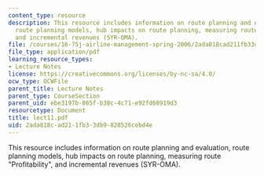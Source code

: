 ```yaml
---
content_type: resource
description: This resource includes information on route planning and evaluation,
  route planning models, hub impacts on route planning, measuring route "Profitability",
  and incremental revenues (SYR-OMA).
file: /courses/16-75j-airline-management-spring-2006/2ada818cad211fb33db9828526cebd4e_lect11.pdf
file_type: application/pdf
learning_resource_types:
- Lecture Notes
license: https://creativecommons.org/licenses/by-nc-sa/4.0/
ocw_type: OCWFile
parent_title: Lecture Notes
parent_type: CourseSection
parent_uid: ebe3197b-865f-b38c-4c71-e92fd68919d3
resourcetype: Document
title: lect11.pdf
uid: 2ada818c-ad21-1fb3-3db9-828526cebd4e
---
```

This resource includes information on route planning and evaluation, route planning models, hub impacts on route planning, measuring route "Profitability", and incremental revenues (SYR-OMA).